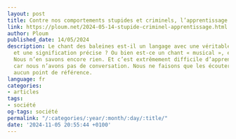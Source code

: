 ```yaml
---
layout: post
title: Contre nos comportements stupides et criminels, l’apprentissage
link: https://ploum.net/2024-05-14-stupide-criminel-apprentissage.html
author: Ploum
published_date: 14/05/2024
description: Le chant des baleines est-il un langage avec une véritable grammaire
  et une signification précise ? Ou bien est-ce un chant « musical », émotionnel ?
  Nous n’en savons encore rien. Et c’est extrêmement difficile d’apprendre leur langage,
  car nous n’avons pas de conversation. Nous ne faisons que les écouter, nous n’avons
  aucun point de référence.
language: fr
categories:
- articles
tags:
- société
og-tags: société
permalink: "/:categories/:year/:month/:day/:title/"
date: '2024-11-05 20:55:44 +0100'
---
```

